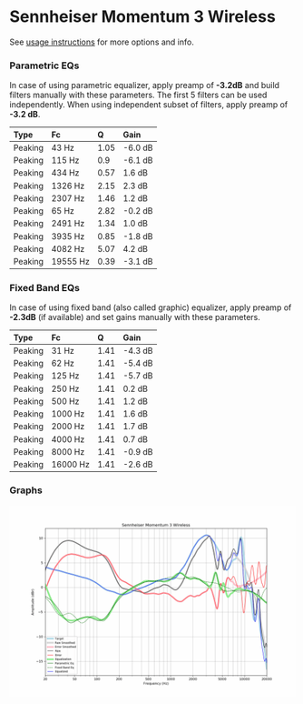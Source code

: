 # Sennheiser Momentum 3 Wireless
See [usage instructions](https://github.com/jaakkopasanen/AutoEq#usage) for more options and info.

### Parametric EQs
In case of using parametric equalizer, apply preamp of **-3.2dB** and build filters manually
with these parameters. The first 5 filters can be used independently.
When using independent subset of filters, apply preamp of **-3.2 dB**.

| Type    | Fc       |    Q | Gain    |
|:--------|:---------|:-----|:--------|
| Peaking | 43 Hz    | 1.05 | -6.0 dB |
| Peaking | 115 Hz   | 0.9  | -6.1 dB |
| Peaking | 434 Hz   | 0.57 | 1.6 dB  |
| Peaking | 1326 Hz  | 2.15 | 2.3 dB  |
| Peaking | 2307 Hz  | 1.46 | 1.2 dB  |
| Peaking | 65 Hz    | 2.82 | -0.2 dB |
| Peaking | 2491 Hz  | 1.34 | 1.0 dB  |
| Peaking | 3935 Hz  | 0.85 | -1.8 dB |
| Peaking | 4082 Hz  | 5.07 | 4.2 dB  |
| Peaking | 19555 Hz | 0.39 | -3.1 dB |

### Fixed Band EQs
In case of using fixed band (also called graphic) equalizer, apply preamp of **-2.3dB**
(if available) and set gains manually with these parameters.

| Type    | Fc       |    Q | Gain    |
|:--------|:---------|:-----|:--------|
| Peaking | 31 Hz    | 1.41 | -4.3 dB |
| Peaking | 62 Hz    | 1.41 | -5.4 dB |
| Peaking | 125 Hz   | 1.41 | -5.7 dB |
| Peaking | 250 Hz   | 1.41 | 0.2 dB  |
| Peaking | 500 Hz   | 1.41 | 1.2 dB  |
| Peaking | 1000 Hz  | 1.41 | 1.6 dB  |
| Peaking | 2000 Hz  | 1.41 | 1.7 dB  |
| Peaking | 4000 Hz  | 1.41 | 0.7 dB  |
| Peaking | 8000 Hz  | 1.41 | -0.9 dB |
| Peaking | 16000 Hz | 1.41 | -2.6 dB |

### Graphs
![](./Sennheiser%20Momentum%203%20Wireless.png)